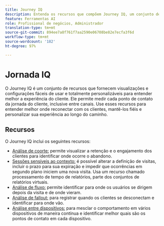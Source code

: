 ```yaml
---
title: Journey IQ
description: Entenda os recursos que compõem Journey IQ, um conjunto de recursos que fazem parte do Adobe Analytics.
feature: Ferramentas AI
role: Profissional de negócios, Administrador
translation-type: tm+mt
source-git-commit: 894ee7a8f761f7aa2590e06708be82e7ecfa3f6d
workflow-type: tm+mt
source-wordcount: '182'
ht-degree: 97%

---
```



# Jornada IQ

O Journey IQ é um conjunto de recursos que fornecem visualizações e configurações fáceis de usar e totalmente personalizáveis para entender melhor a experiência do cliente. Ele permite medir cada ponto de contato da jornada do cliente, inclusive entre canais. Use esses recursos para entender melhor onde reconectar com os clientes, mantê-los fiéis e personalizar sua experiência ao longo do caminho.

## Recursos

O Journey IQ inclui os seguintes recursos:

* [Análise de coorte:](visualizations/cohort-table/cohort-analysis.md) permite visualizar a retenção e o engajamento dos clientes para identificar onde ocorre o abandono.
* [Sessões sensíveis ao contexto:](../../components/vrs/vrs-report-time-processing.md) é possível alterar a definição de visitas, incluir o prazo para sua expiração e impedir que ocorrências em segundo plano iniciem uma nova visita. Usa um recurso chamado processamento de tempo de relatórios, parte dos conjuntos de relatórios virtuais.
* [Análise de fluxo:](visualizations/c-flow/flow.md) permite identificar para onde os usuários se dirigem depois da visita e de onde vieram.
* [Análise de fallout:](visualizations/fallout/fallout-flow.md) para registrar quando os clientes se desconectam e identificar para onde vão.
* [Análise entre dispositivos:](../../components/cda/overview.md) para mesclar o comportamento em vários dispositivos de maneira contínua e identificar melhor quais são os pontos de contato em cada dispositivo.
